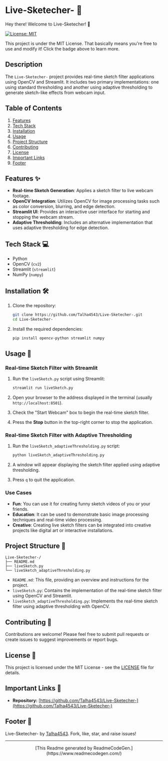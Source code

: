 # Live-Sketecher- 🎨

Hey there! Welcome to Live-Sketecher! 👋

[![License: MIT](https://img.shields.io/badge/License-MIT-yellow.svg)](https://opensource.org/licenses/MIT)

This project is under the MIT License. That basically means you're free to use and modify it! Click the badge above to learn more.



## Description
The `Live-Sketecher-` project provides real-time sketch filter applications using OpenCV and Streamlit. It includes two primary implementations: one using standard thresholding and another using adaptive thresholding to generate sketch-like effects from webcam input.



## Table of Contents
1.  [Features](#features)
2.  [Tech Stack](#tech-stack)
3.  [Installation](#installation)
4.  [Usage](#usage)
5.  [Project Structure](#project-structure)
6.  [Contributing](#contributing)
7.  [License](#license)
8.  [Important Links](#important-links)
9.  [Footer](#footer)



## Features ✨
-   **Real-time Sketch Generation**: Applies a sketch filter to live webcam footage.
-   **OpenCV Integration**: Utilizes OpenCV for image processing tasks such as color conversion, blurring, and edge detection.
-   **Streamlit UI**: Provides an interactive user interface for starting and stopping the webcam stream.
-   **Adaptive Thresholding**: Includes an alternative implementation that uses adaptive thresholding for edge detection.



## Tech Stack 💻
-   Python
-   OpenCV (`cv2`)
-   Streamlit (`streamlit`)
-   NumPy (`numpy`)



## Installation 🛠️
1.  Clone the repository:

    ```bash
    git clone https://github.com/Talha4543/Live-Sketecher-.git
    cd Live-Sketecher-
    ```

2.  Install the required dependencies:

    ```bash
    pip install opencv-python streamlit numpy
    ```



## Usage 🚀



### Real-time Sketch Filter with Streamlit
1.  Run the `liveSketch.py` script using Streamlit:

    ```bash
    streamlit run liveSketch.py
    ```

2.  Open your browser to the address displayed in the terminal (usually `http://localhost:8501`).
3.  Check the "Start Webcam" box to begin the real-time sketch filter.
4.  Press the **Stop** button in the top-right corner to stop the application.



### Real-time Sketch Filter with Adaptive Thresholding
1.  Run the `liveSketch_adaptiveThresholding.py` script:

    ```bash
    python liveSketch_adaptiveThresholding.py
    ```

2.  A window will appear displaying the sketch filter applied using adaptive thresholding.
3.  Press `q` to quit the application.



### Use Cases
*   **Fun**: You can use it for creating funny sketch videos of you or your friends.
*   **Education**: It can be used to demonstrate basic image processing techniques and real-time video processing.
*   **Creative**: Creating live sketch filters can be integrated into creative projects like digital art or interactive installations.



## Project Structure 📂
```
Live-Sketecher-/
├── README.md
├── liveSketch.py
└── liveSketch_adaptiveThresholding.py
```

-   `README.md`: This file, providing an overview and instructions for the project.
-   `liveSketch.py`: Contains the implementation of the real-time sketch filter using OpenCV and Streamlit.
-   `liveSketch_adaptiveThresholding.py`: Implements the real-time sketch filter using adaptive thresholding with OpenCV.



## Contributing 🤝
Contributions are welcome! Please feel free to submit pull requests or create issues to suggest improvements or report bugs.



## License 📝
This project is licensed under the MIT License - see the [LICENSE](https://opensource.org/licenses/MIT) file for details.



## Important Links 🔗
-   **Repository:** [https://github.com/Talha4543/Live-Sketecher-](https://github.com/Talha4543/Live-Sketecher-)



## Footer 🦶
Live-Sketecher- by [Talha4543](https://github.com/Talha4543).  Fork, like, star, and raise issues!

---

<div align="center">
    [This Readme generated by ReadmeCodeGen.](https://www.readmecodegen.com/)
</div>